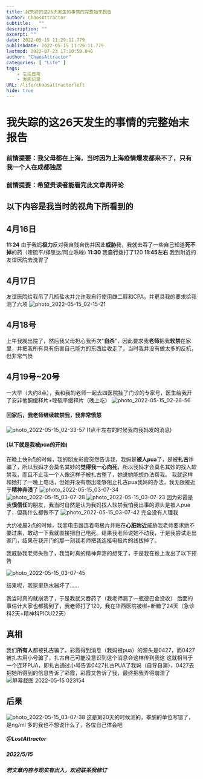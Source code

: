 ```yaml
---
title: 我失踪的这26天发生的事情的完整始末报告
author: ChaosAttractor
subtitle:   ""
description: ""
excerpt: ""
date: 2022-05-15 11:29:11.779
publishdate: 2022-05-15 11:29:11.779
lastmod: 2022-07-23 17:10:50.846
author: "ChaosAttractor"
categories: [ "Life" ]
tags: 
    - 生活日常
    - 发病记录
URL: /life/chaosattractorleft
hide: true
---
```


# 我失踪的这26天发生的事情的完整始末报告

### 前情提要：我父母都在上海，当时因为上海疫情爆发都来不了，只有我一个人在成都独居
### 前情提要：希望贵读者能看完此文章再评论
## 以下内容是我当时的视角下所看到的
## 4月16日
**11:24** 由于我妈**极力**反对我自残自伤并因此**威胁**我，我就去吞了一些自己知道**死不掉**的药（喹硫平/择思达/阿立哌唑)
**11:30** 我**自行**拨打了120
**11:45左右** 我到附近的友谊医院去洗胃了
## 4月17日
友谊医院给我吊了几瓶盐水并允许我自行使用雌二醇和CPA，并更具我的要求给我测了六项
![photo_2022-05-15_02-15-21](https://s2.loli.net/2022/07/24/UIKqJd3VgB26fwZ.jpg)
## 4月18号
上午我就出院了，然后我父母担心我再次"**自杀**"，因此要求我**老师**把我**软禁**在家里，并把我所有具有伤害自己能力的东西给收走了，当时我并没有做太多的反抗，但非常气愤
## 4月19号~20号
一大早（大约8点），我和我的老师一起去四医院挂了门诊的专家号，医生给我开了安非他酮缓释片+喹硫平缓释片（晚上吃）
![photo_2022-05-15_02-26-56](https://s2.loli.net/2022/07/24/PgzWnhf2akQcTlI.jpg)
#### 回家后，我老师**继续软禁**我，我非常愤怒
![photo_2022-05-15_02-33-57](https://s2.loli.net/2022/07/24/Gf2VBzIty5Cb6AU.jpg)
(1点半左右的时候我向我妈发的消息)
#### (以下就是我被pua的开始)
在晚上快9点的时候，我的朋友彩霞突然告诉我，我妈是**被人pua**了，是被**扎古**诈骗了，所以我妈才会莫名其妙的**觉得我一心向死**，所以我妈才会莫名其妙的找人软禁我，而且不止我一个人像这样子被扎古整了，她说她能想办法帮我。
我就这样和她打了一晚上电话，但她并没有想出能够阻止扎古pua我妈的办法，我无限接近于**精神奔溃**了
![photo_2022-05-15_03-07-34](https://s2.loli.net/2022/07/24/slSwQaYPvyMuN2R.jpg)
![photo_2022-05-15_03-07-28](https://s2.loli.net/2022/07/24/MZSU4F8ErPRijey.jpg)
![photo_2022-05-15_03-07-23](https://s2.loli.net/2022/07/24/b7nzpoNP5OVWc3U.jpg)
因为彩霞是我**很信任**的朋友，我当时自然是认为我妈找人软禁我怕我出事的源头是被人pua了，但我什么都做不了
![photo_2022-05-15_03-07-42](https://s2.loli.net/2022/07/24/hHA9ixqGUNKnC5u.jpg)
完全没有人理我

大约凌晨2点的时候，我拿电击器连着电极片并贴在**心脏附近**威胁我老师要求她不要过来，敢动一下我就直接把自己电死。结果我老师说她不动我，于是我尝试走出家门，结果在我开门的那一刻我老师把我连接电极片的线拔掉了。

我威胁我老师失败了，我当时真的精神奔溃的想死了，于是我在推上发出了以下预告

![photo_2022-05-15_03-07-45](https://s2.loli.net/2022/07/24/6n3yqpbklLUoW7E.jpg)

结果呢，我家里热水器坏了......

我当时真的就崩溃了，于是我就又吞药了（我老师漏了一瓶德巴金没收）
后面的事估计大家也都猜到了，我老师打了120，我在华西医院被绑+断糖了24天（急诊科2天+精神科PICU22天）

## 真相

我们**所有人**都被**扎古**骗了，彩霞得到消息（我妈被pua）的源头是0427，而0427被扎古用小号骗了，扎古自己可能没意识到这个消息会这样传到我这
这就相当于一个连环PUA，即扎古通过小号告诉0427扎古PUA了我妈（自导自演），0427去把她所得到的信息告诉了彩霞，彩霞又告诉了我，最终把我弄得崩溃了
![屏幕截图 2022-05-15 023154](https://s2.loli.net/2022/07/24/hma6BOwTDd9Nq8n.png)

## 后果
![photo_2022-05-15_03-07-38](https://s2.loli.net/2022/07/24/PkQ19DwKJHm3ZV2.jpg)
这是第20天的时候测的，睾酮的单位写错了，是ng/ml
多的我也不想说什么了，各位自己体会吧

##### @LostAttractor
##### 2022/5/15
##### 若文章内容与现实有出入，欢迎联系我修订
